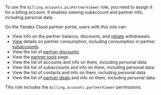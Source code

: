 To use the `billing.accounts.piiPartnerViewer` role, you need to assign it for a billing account. It enables viewing subaccount and partner info, including personal data.

On the Yandex Cloud partner portal, users with this role can:
* View info on the partner balance, discounts, and [rebate](../../../partner/terms.md#rebate) withdrawals.
* [View](../../../partner/operations/get-client-stat.md) details on partner consumption, including consumption in partner [subaccounts](../../../partner/terms.md#sub-account).
* View the list of [partner discounts](../../../partner/portal.md#premium).
* View the [partner tools](../../../partner/program/var-tools.md) page.
* View the list of accounts and info on them, including personal data.
* View the list of subaccounts and info on them, including personal data.
* View the list of contacts and info on them, including personal data.
* View the list of [partner deals](../../../partner/terms.md#deal-reg) and info on them, including personal data.

This role includes the `billing.accounts.partnerViewer` permissions.